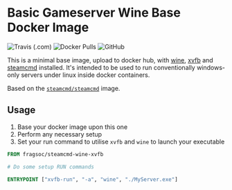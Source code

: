 # Basic Gameserver Wine Base Docker Image

![Travis (.com)](https://img.shields.io/travis/com/FragSoc/steamcmd-wine-xvfb-docker?style=flat-square)
![Docker Pulls](https://img.shields.io/docker/pulls/fragsoc/steamcmd-wine-xvfb?style=flat-square)
![GitHub](https://img.shields.io/github/license/FragSoc/steamcmd-wine-xvfb-docker?style=flat-square)

This is a minimal base image, upload to docker hub, with [wine](https://www.winehq.org/), [xvfb](https://www.x.org/releases/X11R7.6/doc/man/man1/Xvfb.1.xhtml) and [steamcmd](https://developer.valvesoftware.com/wiki/SteamCMD) installed.
It's intended to be used to run conventionally windows-only servers under linux inside docker containers.

Based on the [`steamcmd/steamcmd`](https://hub.docker.com/r/steamcmd/steamcmd) image.

## Usage

1. Base your docker image upon this one
1. Perform any necessary setup
1. Set your run command to utilise `xvfb` and `wine` to launch your executable

```dockerfile
FROM fragsoc/steamcmd-wine-xvfb

# Do some setup RUN commands

ENTRYPOINT ["xvfb-run", "-a", "wine", "./MyServer.exe"]
```
